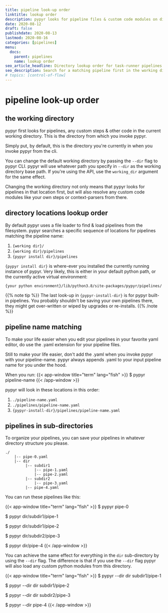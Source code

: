 ```yaml
---
title: pipeline look-up order
linktitle: lookup order
description: pypyr looks for pipeline files & custom code modules on disk in these directories.
date: 2020-08-12
draft: false
publishdate: 2020-08-13
lastmod: 2020-08-16
categories: [pipelines]
menu:
  docs:
    parent: pipelines
    name: lookup order
seo_article_headline: Directory lookup order for task-runner pipelines on the filesystem.
seo_description: Search for a matching pipeline first in the working directory & alternate location lookup sequence.
# topics: [control-of-flow]
---
```

# pipeline look-up order
## the working directory
pypyr first looks for pipelines, any custom steps & other code in the 
current working directory. This is the directory from which you invoke pypyr.

Simply put, by default, this is the directory you're currently in when you 
invoke pypyr from the cli.

You can change the default working directory by passing the `--dir` flag to 
pypyr CLI. pypyr will use whatever path you specify in `--dir` as the working 
directory base path. If you're using the API, use the `working_dir` argument 
for the same effect.

Changing the working directory not only means that pypyr looks for pipelines in 
that location first, but will also resolve any custom code modules like your own 
steps or context-parsers from there.

## directory locations lookup order
By default pypyr uses a file loader to find & load pipelines from the 
filesystem. pypyr searches a specific sequence of locations for pipelines 
matching the pipeline name:

1. `{working dir}/`
2. `{working dir}/pipelines`
3. `{pypyr install dir}/pipelines`

`{pypyr install dir}` is where-ever you installed the currently running 
instance of pypyr. Very likely, this is either in your default python path, or 
the currently active virtual environment:

```text
{your python environment}/lib/python3.8/site-packages/pypyr/pipelines/
```

{{% note tip %}}
The last look-up  in `{pypyr-install-dir}` is for pypyr built-in pipelines. You 
probably shouldn't be saving your own pipelines there, they might get 
over-written or wiped by upgrades or re-installs.
{{% /note %}}

## pipeline name matching
To make your life easier when you edit your pipelines in your favorite yaml 
editor, do use the .yaml extension for your pipeline files.

Still to make your life easier, don't add the .yaml when you invoke pypyr with
your pipeline-name. pypyr always appends .yaml to your input pipeline name for 
you under the hood.

When you run:
{{< app-window title="term" lang="fish" >}}
$ pypyr pipeline-name
{{< /app-window >}}

pypyr will look in these locations in this order:

1. `./pipeline-name.yaml`
2. `./pipelines/pipeline-name.yaml`
3. `{pypyr-install-dir}/pipelines/pipeline-name.yaml`

## pipelines in sub-directories
To organize your pipelines, you can save your pipelines in whatever directory 
structure you please.

```text
./
    |-- pipe-0.yaml
    |-- dir
         |-- subdir1
             |-- pipe-1.yaml
             |-- pipe-2.yaml
         |-- subdir2
             |-- pipe-3.yaml
         |-- pipe-4.yaml
```

You can run these pipelines like this:

{{< app-window title="term" lang="fish" >}}
$ pypyr pipe-0

$ pypyr dir/subdir1/pipe-1

$ pypyr dir/subdir1/pipe-2

$ pypyr dir/subdir2/pipe-3

$ pypyr dir/pipe-4
{{< /app-window >}}


You can achieve the same effect for everything in the `dir` sub-directory by 
using the `--dir` flag. The difference is that if you use the `--dir` flag 
pypyr will also load any custom python modules from this directory.

{{< app-window title="term" lang="fish" >}}
$ pypyr --dir dir subdir1/pipe-1

$ pypyr --dir dir subdir1/pipe-2

$ pypyr --dir dir subdir2/pipe-3

$ pypyr --dir pipe-4
{{< /app-window >}}